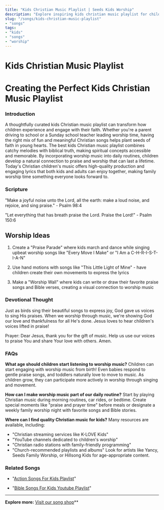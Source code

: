 ```yaml
---
title: "Kids Christian Music Playlist | Seeds Kids Worship"
description: "Explore inspiring kids christian music playlist for children's worship and faith development. Biblical music resources for families and ministry."
slug: "/songs/kids-christian-music-playlist"
- "songs"
tags:
- "kids"
- "songs"
- "worship"
---
```


# Kids Christian Music Playlist

# Creating the Perfect Kids Christian Music Playlist

### Introduction
A thoughtfully curated kids Christian music playlist can transform how children experience and engage with their faith. Whether you're a parent driving to school or a Sunday school teacher leading worship time, having the right mix of fun and meaningful Christian songs helps plant seeds of faith in young hearts. The best kids Christian music playlist combines catchy melodies with biblical truth, making spiritual concepts accessible and memorable. By incorporating worship music into daily routines, children develop a natural connection to praise and worship that can last a lifetime. Today's Christian children's music offers high-quality production and engaging lyrics that both kids and adults can enjoy together, making family worship time something everyone looks forward to.

### Scripture
"Make a joyful noise unto the Lord, all the earth: make a loud noise, and rejoice, and sing praise." - Psalm 98:4

"Let everything that has breath praise the Lord. Praise the Lord!" - Psalm 150:6

## Worship Ideas
1. Create a "Praise Parade" where kids march and dance while singing upbeat worship songs like "Every Move I Make" or "I Am a C-H-R-I-S-T-I-A-N"

2. Use hand motions with songs like "This Little Light of Mine" - have children create their own movements to express the lyrics

3. Make a "Worship Wall" where kids can write or draw their favorite praise songs and Bible verses, creating a visual connection to worship music

### Devotional Thought
Just as birds sing their beautiful songs to express joy, God gave us voices to sing His praises. When we worship through music, we're showing God our love and thankfulness for all He's done. Jesus loves to hear children's voices lifted in praise!

Prayer: Dear Jesus, thank you for the gift of music. Help us use our voices to praise You and share Your love with others. Amen.

### FAQs

**What age should children start listening to worship music?**
Children can start engaging with worship music from birth! Even babies respond to gentle praise songs, and toddlers naturally love to move to music. As children grow, they can participate more actively in worship through singing and movement.

**How can I make worship music part of our daily routine?**
Start by playing Christian music during morning routines, car rides, or bedtime. Create special moments like "praise and prayer time" before meals or designate a weekly family worship night with favorite songs and Bible stories.

**Where can I find quality Christian music for kids?**
Many resources are available, including:
- "Christian streaming services like K-LOVE Kids"
- "YouTube channels dedicated to children's worship"
- "Christian radio stations with family-friendly programming"
- "Church-recommended playlists and albums"
Look for artists like Yancy, Seeds Family Worship, or Hillsong Kids for age-appropriate content.

### Related Songs

- "[Action Songs For Kids Playlist](/songs/action-songs-for-kids-playlist/)"

- "[Bible Songs For Kids Youtube Playlist](/songs/bible-songs-for-kids-youtube-playlist/)"

---

**Explore more:** [Visit our song shop](https://seedskidsworship.com/shop)**

<!-- Schema Markup -->
<script type="application/ld+json">
{
  "@context": "https://schema.org",
  "@type": "MusicRecording",
  "name": "Kids Christian Music Playlist",
  "byArtist": {
    "@type": "MusicGroup",
    "name": "Seeds Kids Worship"
  },
  "isFamilyFriendly": true,
  "url": "https://seedskidsworship.com/songs/kids-christian-music-playlist/"
}
</script>